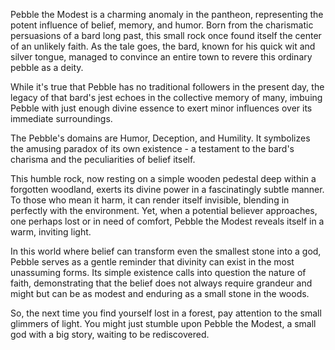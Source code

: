 
Pebble the Modest is a charming anomaly in the pantheon, representing the potent influence of belief, memory, and humor. Born from the charismatic persuasions of a bard long past, this small rock once found itself the center of an unlikely faith. As the tale goes, the bard, known for his quick wit and silver tongue, managed to convince an entire town to revere this ordinary pebble as a deity.

While it's true that Pebble has no traditional followers in the present day, the legacy of that bard's jest echoes in the collective memory of many, imbuing Pebble with just enough divine essence to exert minor influences over its immediate surroundings.

The Pebble's domains are Humor, Deception, and Humility. It symbolizes the amusing paradox of its own existence - a testament to the bard's charisma and the peculiarities of belief itself.

This humble rock, now resting on a simple wooden pedestal deep within a forgotten woodland, exerts its divine power in a fascinatingly subtle manner. To those who mean it harm, it can render itself invisible, blending in perfectly with the environment. Yet, when a potential believer approaches, one perhaps lost or in need of comfort, Pebble the Modest reveals itself in a warm, inviting light.

In this world where belief can transform even the smallest stone into a god, Pebble serves as a gentle reminder that divinity can exist in the most unassuming forms. Its simple existence calls into question the nature of faith, demonstrating that the belief does not always require grandeur and might but can be as modest and enduring as a small stone in the woods.

So, the next time you find yourself lost in a forest, pay attention to the small glimmers of light. You might just stumble upon Pebble the Modest, a small god with a big story, waiting to be rediscovered.